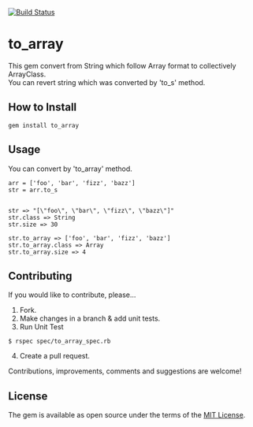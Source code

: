 [![Build Status](https://travis-ci.org/hiroaki-iwase/to_array.svg?branch=master)](https://travis-ci.org/hiroaki-iwase/to_array)
# to_array
This gem convert from String which follow Array format to collectively ArrayClass.  
You can revert string which was converted by 'to_s' method.

## How to Install
~~~~
gem install to_array
~~~~

## Usage
You can convert by 'to_array' method.
~~~~
arr = ['foo', 'bar', 'fizz', 'bazz']
str = arr.to_s


str => "[\"foo\", \"bar\", \"fizz\", \"bazz\"]"
str.class => String
str.size => 30

str.to_array => ['foo', 'bar', 'fizz', 'bazz']
str.to_array.class => Array
str.to_array.size => 4
~~~~

## Contributing

If you would like to contribute, please...

1. Fork.
2. Make changes in a branch & add unit tests.
3. Run Unit Test
~~~~
$ rspec spec/to_array_spec.rb
~~~~
4. Create a pull request.

Contributions, improvements, comments and suggestions are welcome!

## License

The gem is available as open source under the terms of the [MIT License](http://opensource.org/licenses/MIT).
